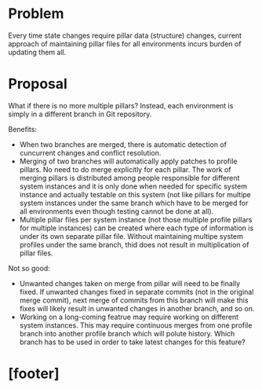
# Problem #

Every time state changes require pillar data (structure) changes, current
approach of maintaining pillar files for all environments incurs burden
of updating them all.

# Proposal #

What if there is no more multiple pillars? Instead, each environment is
simply in a different branch in Git repository.

Benefits:
* When two branches are merged, there is automatic detection of cuncurrent
  changes and conflict resolution.
* Merging of two branches will automatically apply patches to profile pillars.
  No need to do merge explicitly for each pillar. The work of merging pillars
  is distributed among people responsible for different system instances and
  it is only done when needed for specific system instance and actually
  testable on this system (not like pillars for multipe system instances
  under the same branch which have to be merged for all environments even
  though testing cannot be done at all).
* Multiple pillar files per system instance (not those multiple profile
  pillars for multiple instances) can be created where each type of
  information is under its own separate pillar file. Without maintaining
  multipe system profiles under the same branch, thid does not result
  in multiplication of pillar files.

Not so good:
* Unwanted changes taken on merge from pillar will need to be finally fixed.
  If unwanted changes fixed in separate commits (not in the original merge
  commit), next merge of commits from this branch will make this fixes
  will likely result in unwanted changes in another branch, and so on.
* Working on a long-coming featrue may require working on different system
  instances. This may require continuous merges from one profile branch into
  another profile branch which will polute history. Which branch has to be
  used in order to take latest changes for this feature?

# [footer] #


